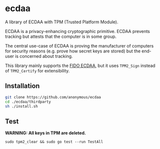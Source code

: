 # ecdaa

A library of ECDAA with TPM (Trusted Platform Module).

ECDAA is a privacy-enhancing cryptographic primitive.
ECDAA prevents tracking but attests that the computer is in some group.

The central use-case of ECDAA is proving the manufacturer of computers for security reasons (e.g. prove how secret keys are stored) but the end-user is concerned about tracking.

This library mainly supports the [FIDO ECDAA](https://fidoalliance.org/specs/fido-v2.0-id-20180227/fido-ecdaa-algorithm-v2.0-id-20180227.html), but it uses `TPM2_Sign` instead of `TPM2_Certify` for extensibility.

## Installation

```sh
git clone https://github.com/anonymous/ecdaa
cd ./ecdaa/thirdparty
sh ./install.sh
```

## Test

**WARNING: All keys in TPM are deleted.**

```
sudo tpm2_clear && sudo go test --run TestAll
```

